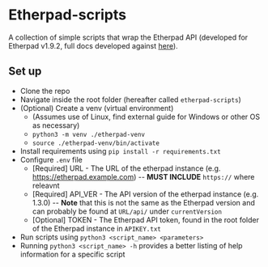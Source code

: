 # Etherpad-scripts
A collection of simple scripts that wrap the Etherpad API (developed for Etherpad v1.9.2, full docs developed against [here](https://etherpad.org/doc/v1.9.2)).

## Set up
- Clone the repo
- Navigate inside the root folder (hereafter called `etherpad-scripts`)
- (Optional) Create a venv (virtual environment)
    - (Assumes use of Linux, find external guide for Windows or other OS as necessary)
    - `python3 -m venv ./etherpad-venv`
    - `source ./etherpad-venv/bin/activate`
- Install requirements using `pip install -r requirements.txt`
- Configure `.env` file
    - \[Required\] URL - The URL of the etherpad instance (e.g. https://etherpad.example.com) -- **MUST INCLUDE** `https://` where releavnt
    - \[Required\] API_VER - The API version of the etherpad instance (e.g. 1.3.0) -- **Note** that this is not the same as the Etherpad version and can probably be found at `URL/api/` under `currentVersion`
    - \[Optional\] TOKEN - The Etherpad API token, found in the root folder of the Etherpad instance in `APIKEY.txt` 
- Run scripts using `python3 <script_name> <parameters>`
- Running `python3 <script_name> -h` provides a better listing of help information for a specific script
